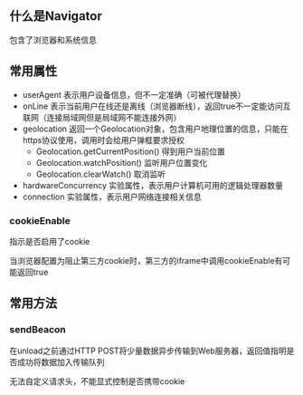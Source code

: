 ## 什么是Navigator

包含了浏览器和系统信息

## 常用属性

* userAgent 表示用户设备信息，但不一定准确（可被代理替换）
* onLine 表示当前用户在线还是离线（浏览器断线），返回true不一定能访问互联网（连接局域网但是局域网不能连接外网）
* geolocation 返回一个Geolocation对象，包含用户地理位置的信息，只能在https协议使用，调用时会给用户弹框要求授权
  * Geolocation.getCurrentPosition() 得到用户当前位置
  * Geolocation.watchPosition() 监听用户位置变化
  * Geolocation.clearWatch() 取消监听
* hardwareConcurrency 实验属性，表示用户计算机可用的逻辑处理器数量
* connection 实验属性，表示用户网络连接相关信息

### cookieEnable

指示是否启用了cookie

当浏览器配置为阻止第三方cookie时，第三方的iframe中调用cookieEnable有可能返回true

## 常用方法

### sendBeacon

在unload之前通过HTTP POST将少量数据异步传输到Web服务器，返回值指明是否成功将数据加入传输队列

无法自定义请求头，不能显式控制是否携带cookie
